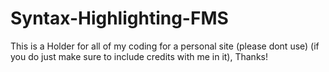 # Syntax-Highlighting-FMS
This is a Holder for all of my coding for a personal site (please dont use) (if you do just make sure to include credits with me in it), Thanks!
